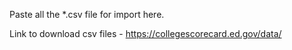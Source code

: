 Paste all the *.csv file for import here.

Link to download csv files - https://collegescorecard.ed.gov/data/